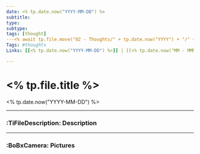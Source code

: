 ```yaml
---
date: <% tp.date.now("YYYY-MM-DD") %>
subtitle:
type:
subtype:
tags: [thought]
---<% await tp.file.move("02 - Thoughts/" + tp.date.now("YYYY") + "/" + tp.date.now("MM - MMMM YYYY") + "/" + tp.file.title) %>
Tags: #thoughts
Links: [[<% tp.date.now("YYYY-MM-DD") %>]] | [[<% tp.date.now("MM - MMMM YYYY")%>]]

---
```

# <% tp.file.title %>
<% tp.date.now("YYYY-MM-DD") %>

---
### :TiFileDescription: Description

---
### :BoBxCamera: Pictures